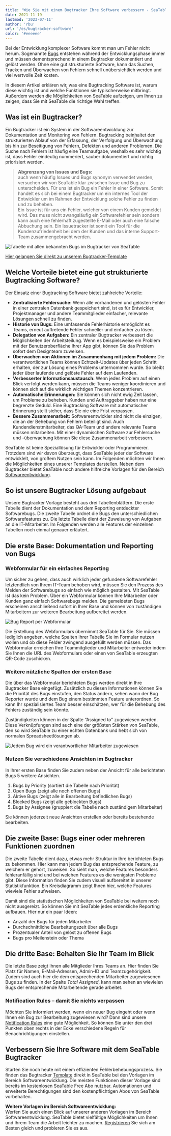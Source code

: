 ```yaml
---
title: 'Wie Sie mit einem Bugtracker Ihre Software verbessern - SeaTable'
date: 2021-11-19
lastmod: '2023-07-11'
author: 'rbu'
url: '/es/bugtracker-software'
color: '#eeeeee'
---
```


Bei der Entwicklung komplexer Software kommt man um Fehler nicht herum. Sogenannte [Bugs](https://www.arksolutions.de/gs/project/blog/bug-programmfehler) entstehen während der Entwicklungsphase immer und müssen dementsprechend in einem Bugtracker dokumentiert und gelöst werden. Ohne eine gut strukturierte Software, kann das Suchen, Tracken und Überwachen von Fehlern schnell unübersichtlich werden und viel wertvolle Zeit kosten.

In diesem Artikel erklären wir, was eine Bugtracking Software ist, warum diese wichtig ist und welche Funktionen sie typischerweise mitbringt. Außerdem werden die Möglichkeiten von SeaTable aufzeigen, um Ihnen zu zeigen, dass Sie mit SeaTable die richtige Wahl treffen.

## Was ist ein Bugtracker?

Ein Bugtracker ist ein System in der Softwareentwicklung zur Dokumentation und Monitoring von Fehlern. Bugtracking beinhaltet den strukturierten Ablauf von der Erfassung, der Verfolgung und Überwachung bis hin zur Beseitigung von Fehlern, Defekten und anderen Problemen. Die Suche nach Fehlern ist häufig eine Teamaufgabe, weshalb es sehr wichtig ist, dass Fehler eindeutig nummeriert, sauber dokumentiert und richtig priorisiert werden.

> **Abgrenzung von Issues und Bugs:**  
> auch wenn häufig Issues und Bugs synonym verwendet werden, versuchen wir von SeaTable klar zwischen Issue und Bug zu unterscheiden. Für uns ist ein Bug ein Fehler in einer Software. Somit handelt es sich bei einem Bugtracker um ein internes Tool der Entwickler um im Rahmen der Entwicklung solche Fehler zu finden und zu beheben.  
> Ein Issue ist für uns ein Fehler, welcher von einem Kunden gemeldet wird. Das muss nicht zwangsläufig ein Softwarefehler sein sondern kann auch eine fehlerhaft zugestellte E-Mail oder auch eine falsche Abbuchung sein. Ein Issuetracker ist somit ein Tool für die Kundenzufriedenheit bei dem der Kunden und das interne Support-Team zusammengebracht werden.

![Tabelle mit allen bekannten Bugs im Bugtracker von SeaTable](https://seatable.io/wp-content/uploads/2021/11/bugtracker-uebersicht.jpg)

[Hier gelangen Sie direkt zu unserem Bugtracker-Template](https://seatable.io/vorlage/hlbtvqrtscqmhx3adh5asg/)

## Welche Vorteile bietet eine gut strukturierte Bugtracking Software?

Der Einsatz einer Bugtracking Software bietet zahlreiche Vorteile:

- **Zentralisierte Fehlersuche:** Wenn alle vorhandenen und gelösten Fehler in einer zentralen Datenbank gespeichert sind, ist es für Entwickler, Projektmanager und andere Teammitglieder einfacher, relevante Lösungen schnell zu finden.
- **Historie von Bugs:** Eine umfassende Fehlerhistorie ermöglicht es Teams, erneut auftretende Fehler schneller und einfacher zu lösen.
- **Delegation von Aufgaben:** Ein zentraler Bugtracker verbessert die Möglichkeiten der Arbeitsteilung. Wenn es beispielsweise ein Problem mit der Benutzeroberfläche Ihrer App gibt, können Sie das Problem sofort dem Designteam zuweisen.
- **Überwachen von Aktionen im Zusammenhang mit jedem Problem:** Die verantwortlichen Teams können Echtzeit-Updates über jeden Schritt erhalten, der zur Lösung eines Problems unternommen wurde. So bleibt jeder über laufende und gelöste Fehler auf dem Laufenden.
- **Verbesserter Informationsaustausch:** Wenn jedes Problem auf einen Blick verfolgt werden kann, müssen die Teams weniger koordinieren und können sich auf die wirklich wichtigen Themen konzentrieren.
- **Automatische Erinnerungen:** Sie können sich nicht ewig Zeit lassen, um Probleme zu beheben. Kunden und Auftraggeber haben nur eine begrenzte Geduld. Eine Bugtracking Software mit automatischer Erinnerung stellt sicher, dass Sie nie eine Frist verpassen.
- **Bessere Zusammenarbeit:** Softwareentwickler sind nicht die einzigen, die an der Behebung von Fehlern beteiligt sind. Auch Kundendienstmitarbeiter, das QA-Team und andere relevante Teams müssen mitarbeiten. Mit einer dynamischen Software zur Fehlersuche und -überwachung können Sie diese Zusammenarbeit verbessern.

SeaTable ist keine Speziallösung für Entwickler oder Programmierer. Trotzdem sind wir davon überzeugt, dass SeaTable jeder der Software entwicklelt, von großem Nutzen sein kann. Im Folgenden möchten wir Ihnen die Möglichkeiten eines unserer Templates darstellen. Neben dem Bugtracker bietet SeaTable noch andere hilfreiche Vorlagen für den Bereich [Softwareentwicklung](https://seatable.io/vorlagen/softwareentwicklung/).

## So ist unsere Bugtracker Lösung aufgebaut

Unsere Bugtracker Vorlage besteht aus drei Tabellenblättern. Die erste Tabelle dient der Dokumentation und dem Reporting entdeckter Softwarebugs. Die zweite Tabelle ordnet die Bugs den unterschiedlichen Softwarefeatures zu. Die letzte Tabelle dient der Zuweisung von Aufgaben an die IT-Mitarbeiter. Im Folgenden werden alle Features der einzelnen Tabellen noch einmal genauer erläutert.

## Die erste Base: Dokumentation und Reporting von Bugs

### Webformular für ein einfaches Reporting

Um sicher zu gehen, dass auch wirklich jeder gefundene Softwarefehler letztendlich von Ihrem IT-Team behoben wird, müssen Sie den Prozess des Melden der Softwarebugs so einfach wie möglich gestalten. Mit SeaTable ist das kein Problem. Über ein Webformular können Ihre Mitarbeiter oder Kunden ganz einfach Softwarebugs melden. Die gemeldeten Bugs erscheinen anschließend sofort in Ihrer Base und können von zuständigen Mitarbeitern zur weiteren Bearbeitung aufbereitet werden.

![Bug Report per Webformular](https://seatable.io/wp-content/uploads/2021/11/bug-report-per-webformular.png)

Die Erstellung des Webformulars übernimmt SeaTable für Sie. Sie müssen lediglich angeben, welche Spalten Ihrer Tabelle Sie im Formular nutzen wollen und ob diese Felder zwingend ausgefüllt werden müssen. Das Webformular erreichen Ihre Teammitglieder und Mitarbeiter entweder indem Sie Ihnen die URL des Webformulars oder einen von SeaTable erzeugten QR-Code zuschicken.

### Weitere nützliche Spalten der ersten Base

Die über das Webformular berichteten Bugs werden direkt in Ihre Bugtracker Base eingefügt. Zusätzlich zu diesen Informationen können Sie die Priorität des Bugs einstufen, den Status ändern, sehen wann der Bug Reporter wurde und dem Bug einem bestimmten Feature unterordnen. So kann Ihr spezialisiertes Team besser einschätzen, wer für die Behebung des Fehlers zuständig sein könnte.

Zuständigkeiten können in der Spalte “Assigned to” zugewiesen werden. Diese Verknüpfungen sind auch eine der größsten Stärken von SeaTable, den so wird SeaTable zu einer echten Datenbank und hebt sich von normalen Spreadsheetlösungen ab.

![Jedem Bug wird ein verantwortlicher Mitarbeiter zugewiesen](https://seatable.io/wp-content/uploads/2021/11/bugtracker-verantwortlichkeiten-mitarbeiter-zuweisen.png)

### Nutzen Sie verschiedene Ansichten im Bugtracker

In Ihrer ersten Base finden Sie zudem neben der Ansicht für alle berichteten Bugs 5 weitere Ansichten.

1. Bugs by Priority (sortiert die Tabelle nach Priorität)
2. Open Bugs (zeigt alle noch offenen Bugs)
3. Aktive Bugs (zeigt alle in Bearbeitung befindlichen Bugs)
4. Blocked Bugs (zeigt alle geblockten Bugs)
5. Bugs by Assignee (gruppiert die Tabelle nach zuständigem Mitarbeiter)

Sie können jederzeit neue Ansichten erstellen oder bereits bestehende bearbeiten.

## Die zweite Base: Bugs einer oder mehreren Funktionen zuordnen

Die zweite Tabelle dient dazu, etwas mehr Struktur in Ihre berichteten Bugs zu bekommen. Hier kann man jedem Bug das entsprechende Feature, zu welchem er gehört, zuweisen. So sieht man, welche Features besonders fehleranfällig sind und bei welchen Features es die wenigsten Probleme gibt. Diese Information finden Sie zudem visuell aufbereitet in unserer Statistikfunktion. Ein Kreisdiagramm zeigt Ihnen hier, welche Features wieviele Fehler aufweisen.

Damit sind die statistischen Möglichkeiten von SeaTable bei weitem noch nicht ausgereizt. So können Sie mit SeaTable jedes erdenkliche Reporting aufbauen. Hier nur ein paar Ideen:

- Anzahl der Bugs für jeden Mitarbeiter
- Durchschnittliche Bearbeitungszeit über alle Bugs
- Prozentualer Anteil von gelöst zu offenen Bugs
- Bugs pro Meilenstein oder Thema

## Die dritte Base: Behalten Sie Ihr Team im Blick

Die letzte Base zeigt Ihnen alle Mitglieder Ihres Teams an. Hier finden Sie Platz für Namen, E-Mail-Adressen, Admin-ID und Teamzugehörigkeit. Zudem sind auch hier die dem entsprechenden Mitarbeiter zugewiesenen Bugs zu finden. In der Spalte _Total Assigned_, kann man sehen an wievielen Bugs der entsprechende Mitarbeitende gerade arbeitet.

### Notification Rules – damit Sie nichts verpassen

Möchten Sie informiert werden, wenn ein neuer Bug eingeht oder wenn Ihnen ein Bug zur Bearbeitung zugewiesen wird? Dann sind unsere [Notification Rules](https://seatable.io/docs/handbuch/zusammenarbeit/benachrichtigungen/) eine gute Möglichkeit. So können Sie unter den drei Punkten oben rechts in der Ecke verschiedene Regeln für Benachrichtigungen einstellen.

## Verbessern Sie Ihre Software mit dem SeaTable Bugtracker

Starten Sie noch heute mit einem effizienten Fehlerbehebungsprozess. Sie finden das Bugtracker [Template](https://seatable.io/vorlage/hlbtvqrtscqmhx3adh5asg/) direkt in SeaTable bei den Vorlagen im Bereich Softwareentwicklung. Die meisten Funktionen dieser Vorlage sind bereits im kostenlosen SeaTable Free Abo nutzbar. Automationen und erweiterte Berechtigungen sind den kostenpflichtigen Abos von SeaTable vorbehalten.

**Weitere Vorlagen im Bereich Softwareentwicklung:**  
Werfen Sie auch einen Blick auf unserer anderen Vorlagen im Bereich Softwareentwicklung. SeaTable bietet vielfältige Möglichkeiten um Ihnen und Ihrem Team die Arbeit leichter zu machen. [Registrieren](/registrierung/) Sie sich am Besten gleich und probieren Sie es aus.
